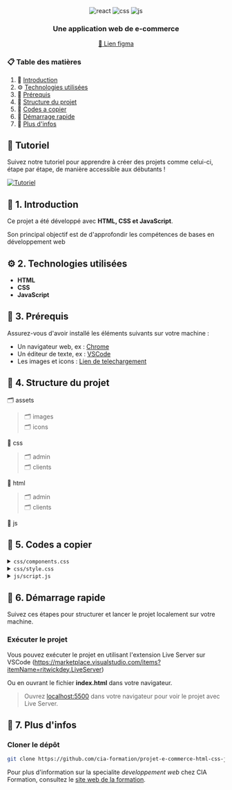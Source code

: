 <div align="center">
  <div align="center">
    <img src="https://img.shields.io/badge/-html-black?style=for-the-badge&logoColor=white&logo=html5&color=orange" alt="react" />
    <img src="https://img.shields.io/badge/-css-black?style=for-the-badge&logoColor=white&logo=css3&color=blue" alt="css" />
    <img src="https://img.shields.io/badge/-javascript-black?style=for-the-badge&logoColor=white&logo=javascript&color=yellow" alt="js" />
  </div>
  <h3 align="center">Une application web de e-commerce</h3>
  <a align="center" href='https://www.figma.com/design/1adKZcdECK6WTJUvoiT7bj/Product-e-commerce-web-app?node-id=0-1&p=f&t=lZRQ3M6XpICjCiny-0' target='_blank'>🎨 Lien figma</a>
</div>

### 📋 Table des matières

1. 🤖 [Introduction](#introduction)
2. ⚙️ [Technologies utilisées](#tech-stack)
3. 📜 [Prérequis](#prerequisites)
4. 📂 [Structure du projet](#structure)
5. 📝 [Codes a copier](#snippets)
6. 🤸 [Démarrage rapide](#quick-start)
7. 🚀 [Plus d'infos](#more)

## 🚨 Tutoriel

Suivez notre tutoriel pour apprendre à créer des projets comme celui-ci, étape par étape, de manière accessible aux débutants !

[![Tutoriel](https://github.com/sujatagunale/EasyRead/assets/151519281/1736fca5-a031-4854-8c09-bc110e3bc16d)](#)

## <a name="introduction" id="introduction">🤖 1. Introduction  </a>

Ce projet a été développé avec **HTML, CSS et JavaScript**.  

Son principal objectif est de d'approfondir les compétences de bases en développement web

## <a name="tech-stack" id="tech-stack">⚙️ 2. Technologies utilisées</a>

- **HTML**
- **CSS**
- **JavaScript**

## <a name="prerequisites" id="prerequisites">📜 3. Prérequis</a>

Assurez-vous d'avoir installé les éléments suivants sur votre machine :

- Un navigateur web, ex : [Chrome](https://www.google.com/intl/fr/chrome/)  
- Un éditeur de texte, ex : [VSCode](https://code.visualstudio.com/)  
- Les images et icons : [Lien de telechargement](https://drive.google.com/file/d/1jQ05AIsFan21ZTsUVp_1bnfLYBRH_i6S/view?usp=drive_link)

## <a name="structure" id="structure">📂 4. Structure du projet</a>

🗂️ assets
> 🗂️ images <br>
> 🗂️ icons

📁 css
> 🗂️ admin <br>
> 🗂️ clients

📁 html
> 🗂️ admin <br>
> 🗂️ clients

📁 js

## <a name="snippets" id="snippets">📝 5. Codes a copier</a>

<details>
<summary><code>css/components.css</code></summary>

```css
/* Heading */
.heading {
    display: grid;
    grid-template-columns: 0.65fr 20fr;
    gap: 10px;
    margin: 10px 0;
}

.heading span {
    background-color: #F8D442;
}

.heading h1 {
    font-weight: 700;
    font-size: 32px;
    line-height: 39.01px;
}

/*Input Text*/
/*OUTLINED LABEL INPUT TEXT (DEFAULT)*/

.input-text {
    display: flex;
    flex-direction: column;
    margin-bottom: 1rem;
    width: 100%;
}

.input-text label {
    font-weight: 500;
    font-size: 14px;
    line-height: 17.07px;
    margin-bottom: 0.5rem;
    text-align: left;
    color: #6C6C6C;
}

.input-text:focus-within label {
    color: #FEAF00;
}

.input-text input,
.input-text textarea {
    border: 1px solid #E5E5E5;
    background-color: #FFFFFF;
    border-radius: 4px;
    font-weight: 400;
    font-size: 12px;
    line-height: 14.63px;
    padding: 15px;
    color: black;
}

.input-text input::placeholder,
.input-text textarea::placeholder {
    color: #CDCDCD;
}

.input-text input:focus,
.input-text textarea:focus {
    outline: none;
    border: 1px solid #FEAF00;
}

/*INLINED LABEL INPUT TEXT*/

.input-text-inlined {
    background-color: #F3F3F3;
    border-radius: 8px;
    position: relative;
    width: 100%;
}

.input-text-inlined label {
    position: absolute;
    left: 25px;
    top: 10px;
    font-weight: 600;
    font-size: 12px;
    line-height: 14.63px;
    color: #ACACAC;

}

.input-text-inlined input {
    padding: 0;
    background-color: inherit;
    border: none;
    width: calc(100% - 50px);
    height: 100%;
    padding: 25px;
    color: #000000;
    width: 100%;
}

.input-text-inlined input::placeholder {
    color: #000000;
}

/*Button*/
.button {
    width: 100%;
    background-color: #FEAF00;
    font-weight: 400;
    font-size: 14px;
    line-height: 17.07px;
    color: white;
    text-transform: uppercase;
    border-radius: 4px;
    padding: 15px 30px;
    border: none;
    cursor: pointer;
    transition: all 0.3s ease-in-out;
    margin: 5px 0;
}

.button:hover {
    transform: scale(1.05);
}

.button-rounded {
    border-radius: 50px;
    box-shadow: 0px 1px 2px 0px #1018280D;
    text-transform: none;
    font-family: Inter;
    font-weight: 600;
    font-size: 16px;
    line-height: 19.36px;
    transition: all 0.3s ease-in-out;
    display: flex;
    align-items: center;
    justify-content: center;
    gap: 10px;
}

/*Typography */
.typography {
    font-family: Inter;
    font-weight: 400;
    font-size: 16px;
    line-height: 100%;
    color: #667085;
    text-align: center;
    /* width: 300px;*/
    display: flex;
    align-items: center;
    justify-content: flex-start;
    gap: 10px;
}

/*Sidebar*/
.sidebar {
    position: fixed;
    top: 0;
    left: 0;
    height: 100vh;
    width: 350px;
    background-color: #F2EAE1;
    display: flex;
    flex-direction: column;
    justify-content: space-between;
    align-items: center;
    padding: 20px;
    overflow: auto;
}
@media screen and (max-width: 1400px) {
    .sidebar {
        width: 300px;
    }
}

.sidebar aside {
    display: flex;
    flex-direction: column;
    justify-content: center;
    align-items: center;
    gap: 40px;
    margin-bottom: 100px;
}

.sidebar aside .profile {
    display: grid;
    gap: 10px;
    justify-items: center;
    align-items: center;
}

.sidebar aside .profile img {
    border-radius: 50%;
}

/*Icon Link*/
.icon-link {
    display: flex;
    align-items: center;
    justify-content: flex-start;
    padding: 15px 30px;
    gap: 10px;
    text-decoration: none;
    width: 100%;
    border-radius: 4px;
    transition: all 0.2s ease-in-out;
}

.icon-link:hover {
    background-color: #feae0055;
    transform: scale(1.025);
}

.icon-link span {
    font-weight: 500;
    font-size: 14px;
    line-height: 17.07px;
    color: black;
}

/*ACTIVE LINK*/
.active-icon-link {
    background-color: #FEAF00;
}

.active-icon-link span {
    font-weight: 700;
}

/*REVERSE ALTERNATIVE*/
.reversed-icon-link {
    flex-direction: row-reverse;
    align-items: center;
    justify-content: center;
}

/*Toolbar*/
.toolbar {
    display: flex;
    align-items: center;
    justify-content: space-between;
    padding: 0 30px;
    width: 100%;
    height: 70px;
    background-color: white;
}

/*Action heading*/
.action-heading {
    display: flex;
    align-items: center;
    justify-content: space-between;
    width: 100%;
    border-bottom: 1px solid #E5E5E5;
    padding: 10px 0;
}

.action-heading .action {
    display: flex;
    align-items: center;
    gap: 30px;
}

/*Action icon*/
.action-icon {
    cursor: pointer;
    transition: all 0.2s ease-in-out;
    width: 24px;
    height: 24px;
}

.action-icon:hover {
    transform: scale(1.1);
}

/*Modal*/
.modal {
    position: fixed;
    top: 0;
    left: 0;
    height: 100vh;
    width: 100vw;
    background: #00000080;
    display: none;
    justify-content: center;
    align-items: center;
    z-index: 10;
}

.modal .content {
    background-color: white;
    border-radius: 8px;
    padding: 30px;
    width: 500px;
    display: grid;
    gap: 20px;
}

/*Hero*/
.hero {
    height: 287px;
    width: 100%;
    display: flex;
    justify-content: space-between;
    align-items: center;
    border-radius: 18px;
    background: linear-gradient(75.04deg, #F4E8F3 0%, #F3EFF6 52.07%, #EEE0F9 102.02%);
    padding: 0 50px;
}

.hero .action {
    display: flex;
    flex-direction: column;
    justify-content: center;
    align-items: flex-start;
    gap: 15px;
    width: 50%;
}

.hero .image {
    height: 100%;
    width: auto;
    display: flex;
}

.hero .image img {
    width: 100%;
    height: 115%;
    margin-top: -14.5%;
}

/*Select*/
.select {
    display: flex;
    align-items: center;
    justify-content: center;
    gap: 10px;
    background-color: #EBEDEC;
    padding: 7px 14px;
    border-radius: 28px;
    cursor: pointer;
    transition: all 0.3s ease-in-out;
    width: auto;
}

.select:hover {
    background-color: #E4E7E2;
}

.select p {
    width: auto;
}

/*Product*/
.product {
    border: 1.54px solid #F7F5F7;
    border-radius: 18.48px;
    overflow: hidden;
}

.product .image {
    background-color: #F7F5F7;
    position: relative;
    padding: 20px 40px;
}

.product .image img:nth-child(1) {
    width: 100%;
    height: 100%;
}

.product .image img:nth-child(2) {
    position: absolute;
    top: 10px;
    right: 10px;
    transition: all 0.3s ease-in-out;
    cursor: pointer;
}

.product .image img:nth-child(2):hover {
    scale: 1.1;
}

.product .info {
    background-color: white;
    position: relative;
    padding: 15px;
    display: flex;
    flex-direction: column;
    align-items: flex-start;
    gap: 10px;
}

.product .info .stats {
    width: 100%;
    display: flex;
    justify-content: space-between;
    align-items: center;
}

/*Stars*/
.stars {
    display: flex;
    align-items: center;
    justify-content: center;
    gap: 5px;
    width: auto;
}

.stars div {
    display: flex;
    align-items: center;
    justify-content: center;
}

/*Pagination*/
.pagination {
    display: flex;
    justify-content: center;
    align-items: center;
    gap: 10px;
    margin-top: 20px;
    height: 100%;
}

.pagination span {
    font-family: Inter;
    font-weight: 500;
    font-size: 14px;
    line-height: 100%;
    color: #1D364D;
    border: 1px solid #F3F3F3;
    padding: 17.5px 20px;
    background-color: white;
}

.pagination span.active {
    font-weight: 600;
    background: linear-gradient(75.04deg, #F4E8F3 0%, #F3EFF6 52.07%, #EEE0F9 102.02%);
}

/*Cart*/
.cart {
    position: relative;
}

.cart .icon {
    height: 100%;
    width: 100%;
}

.cart span {
    position: absolute;
    top: -15px;
    right: -5px;
    background-color: #1D364D;
    border: 1.5px solid #FFFFFF;
    border-radius: 50%;
    color: white;
    padding: 5px 10px;
    font-size: 12px;
    font-weight: 500;
}

/*Notification*/
.notification {
    position: relative;
}

.notification .icon {
    height: 100%;
    width: 100%;
}

.notification span {
    position: absolute;
    top: 2.5px;
    right: 2.5px;
    background-color: #D75951;
    border-radius: 50%;
    height: 10px;
    width: 10px;
    animation: ping-animation 1.5s infinite;
}

@keyframes ping-animation {
    0% {
        transform: scale(1);
        opacity: 1;
    }

    50% {
        transform: scale(1.5);
        opacity: 0.8;
    }

    100% {
        transform: scale(1);
        opacity: 0;
    }
}

/*User*/
.user {
    display: flex;
    align-items: center;
    justify-content: center;
    gap: 15px;
}

.user div {
    display: flex;
    flex-direction: column;
    gap: 5px;
    align-items: flex-start;
    justify-content: center;
}

.toggle-bar {
    display: flex;
    align-items: center;
    justify-content: flex-start;
    border-bottom: 4px solid #EAECF0;
}

.toggle-bar p {
    padding: 20px;
    cursor: pointer;
}

.toggle-bar p.active {
    font-weight: 600;
    color: #164C96;
    border-bottom: 4px solid #164C96;
    margin-bottom: -4px;
}

/*Breadcrumb*/
.breadcrumb {
    background-color: #EDF0F8;
    padding: 8px 12px;
    display: flex;
    align-items: center;
    gap: 14px;
    width: auto;
    height: auto;
    border-radius: 8px;
}

.breadcrumb .active {
    font-weight: 600;
    color: #3A4980;
}

/*Tag*/
.tag {
    display: flex;
    align-items: center;
    justify-content: center;
    gap: 7px;
    padding: 7px 10px;
    border-radius: 27px;
}

.tag span {
    font-family: Inter;
    font-weight: 600;
    font-size: 14px;
    line-height: 100%;
}

/*Divider*/
.divider {
    border: 1px solid #E4E4E4;
    width: 100%;
}

/*Radio text*/
.radio {
    display: flex;
    align-items: center;
    background-color: #F3F3F3;
    border-radius: 8px;
    gap: 8px;
    padding: 5px 10px;
    width: auto;
}

.radio.active {
    background-color: #EDF0F8;
}

.radio.active .typography {
    color: #3A4980;

}

.radio input[type="radio"] {
    appearance: none;
    -webkit-appearance: none;
    -moz-appearance: none;

    border: 1px solid #726C6C;
    background: transparent;
    width: 16px;
    height: 16px;
    border-radius: 50%;
}

.radio input[type="radio"]:checked {
    appearance: none;
    -webkit-appearance: none;
    -moz-appearance: none;

    border: 1px solid #EDF0F8;
    outline: 1px solid #3A4980;
    background: #3A4980;
    width: 15px;
    height: 15px;
    border-radius: 50%;
}

/*Radio color*/

.color-radio {
    display: flex;
    align-items: center;
    background-color: #ECDECC;
    border-radius: 50%;
    width: 64px;
    height: 64px;
    position: relative;
}

.color-radio.active {
    background-color: #EDF0F8;
}

.color-radio img{
    position: absolute;
    top: 50%;
    left: 50%;
    transform: translate(-50%, -50%);
}
.color-radio.active .typography {
    color: #3A4980;

}

.color-radio input[type="radio"] {
    appearance: none;
    -webkit-appearance: none;
    -moz-appearance: none;

    border: none;
    background: transparent;
    width: 100%;
    height: 100%;
    border-radius: 50%;
    cursor: pointer;
}

.color-radio input[type="radio"]:checked {
    appearance: none;
    -webkit-appearance: none;
    -moz-appearance: none;

    outline: 3px solid #ECDECC;
    border: 5px solid white;
    width: 100%;
    height: 100%;
    background: #ECDECC;
    border-radius: 50%;
}

/*Quantity input*/
.quantity-input {
    display: flex;
    align-items: center;
    justify-content: center;
    gap: 10px;
    border-radius: 29.5px;
    background: #F3F3F3;
    padding: 0 50px;
    width: auto;
}

.quantity-input input {
    appearance: none;
    -webkit-appearance: none;
    -moz-appearance: none;

    background: inherit;
    border: none;
    padding: 10px;
    color: #3A4980;
    max-width: 75px;
    font-weight: 700;
    font-size: 22px;
    line-height: 100%;

}

.quantity-input span {
    font-weight: 700;
    font-size: 18px;
    line-height: 100%;
    cursor: pointer;
    padding: 10px;
    transition: all 0.3s ease-in-out;
}

/*Header*/
header {
    display: flex;
    gap: 50px;
    align-items: center;
    padding: 20px 80px;
    height: 100px;
    border-bottom: 1px solid #EDEDED;
}

header .logo p {
    font-weight: 800;
    font-style: italic;
    font-size: 32.8px;
    line-height: 100%;
    color: #0D3356;
}

header .links {
    display: flex;
    gap: 20px;
    align-items: center;
    justify-content: flex-start;
    flex: 1;
}

header .links a {
    font-weight: 500;
    font-size: 16px;
    line-height: 100%;
    color: #1D364D;
}

header .user-info {
    display: flex;
    gap: 15px;
}

/*Footer*/
footer {
    background: linear-gradient(75.04deg, #F4E8F3 0%, #F3EFF6 52.07%, #EEE0F9 102.02%);
    display: flex;
    justify-content: center;
    align-items: center;
    height: 450px;
}

```
</details>

<details>
<summary><code>css/style.css</code></summary>

```css
:root {
  font-family: "Montserrat", sans-serif;
  ;
  line-height: 1.5;
  font-weight: 400;

  color-scheme: light dark;
  color: black;
  background-color: #F8F8F8;

  font-synthesis: none;
  text-rendering: optimizeLegibility;
  -webkit-font-smoothing: antialiased;
  -moz-osx-font-smoothing: grayscale;
}

/* Reset and base styles */
* {
  margin: 0;
  padding: 0;
  box-sizing: border-box;
}

body {
  margin: 0;
  display: flex;
  place-items: center;
  min-width: 320px;
  width: 100%;
  min-height: 100vh;
  font-family: 'Inter', sans-serif;


  /* Track (background) */
  

}
* {
  scrollbar-width: thin;              /* "auto" or "thin" */
  scrollbar-color: #ffffff #FEAF00;      /* thumb color and track color */
}

a {
  text-decoration: none;
}
```

</details>

<details>
<summary><code>js/script.js</code></summary>

```js
// Select the modal and toggle icon elements
const modal = document.querySelector('.modal');
const closeIcon = document.querySelector('.modal .action-icon'); // Close icon inside the modal

// Function to show the modal
function openModal() {
    modal.style.display = 'flex';
}

// Function to hide the modal
function closeModal() {
    modal.style.display = 'none';
}


// Login function
function login() {
    // Get the email and password values from the form
    const email = document.querySelector('.signin-form input[type="email"]').value;
    const password = document.querySelector('.signin-form input[type="password"]').value;

    if (email === 'admin@email' && password === 'admin') {
        window.location.href='../html/admin/liste-produits.html'
    } else {
        window.location.href='../html/client/liste-produits.html'
    }
}
```

</details>

## <a name="#quick-start" id="#quick-start">🤸 6.  Démarrage rapide</a>

Suivez ces étapes pour structurer et lancer le projet localement sur votre machine.

### **Exécuter le projet**

Vous pouvez exécuter le projet en utilisant l'extension Live Server sur VSCode (<https://marketplace.visualstudio.com/items?itemName=ritwickdey.LiveServer>)

Ou en ouvrant le fichier **index.html** dans votre navigateur.

> Ouvrez [localhost:5500](http://localhost:5500) dans votre navigateur pour voir le projet avec Live Server.

## <a name="#more" id="#more">🚀 7. Plus d'infos</a>

### **Cloner le dépôt**

```bash
git clone https://github.com/cia-formation/projet-e-commerce-html-css-js.git
```

Pour plus d'information sur la specialite *developpement web* chez CIA Formation, consultez le [site web de la formation](https://cia-formation.com/formations/formation-dqp/dqp-developpement-d-applications-web).
